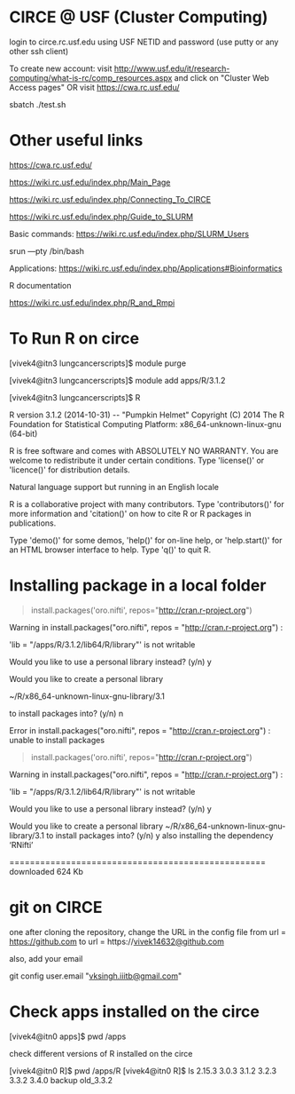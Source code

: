 # CIRCE @ USF (Cluster Computing)

login to circe.rc.usf.edu using USF NETID and password (use putty or any other ssh client)

To create new account: visit http://www.usf.edu/it/research-computing/what-is-rc/comp_resources.aspx and click on "Cluster Web Access pages" OR visit https://cwa.rc.usf.edu/

sbatch ./test.sh

Other useful links
=========================

https://cwa.rc.usf.edu/

https://wiki.rc.usf.edu/index.php/Main_Page

https://wiki.rc.usf.edu/index.php/Connecting_To_CIRCE

https://wiki.rc.usf.edu/index.php/Guide_to_SLURM

Basic commands: https://wiki.rc.usf.edu/index.php/SLURM_Users


srun —pty /bin/bash


Applications: https://wiki.rc.usf.edu/index.php/Applications#Bioinformatics

R documentation

https://wiki.rc.usf.edu/index.php/R_and_Rmpi


# To Run R on circe
[vivek4@itn3 lungcancerscripts]$ module purge

[vivek4@itn3 lungcancerscripts]$ module add apps/R/3.1.2

[vivek4@itn3 lungcancerscripts]$ R


R version 3.1.2 (2014-10-31) -- "Pumpkin Helmet"
Copyright (C) 2014 The R Foundation for Statistical Computing
Platform: x86_64-unknown-linux-gnu (64-bit)

R is free software and comes with ABSOLUTELY NO WARRANTY.
You are welcome to redistribute it under certain conditions.
Type 'license()' or 'licence()' for distribution details.

  Natural language support but running in an English locale

R is a collaborative project with many contributors.
Type 'contributors()' for more information and
'citation()' on how to cite R or R packages in publications.

Type 'demo()' for some demos, 'help()' for on-line help, or
'help.start()' for an HTML browser interface to help.
Type 'q()' to quit R.

# Installing package in a local folder

>  install.packages('oro.nifti', repos="http://cran.r-project.org")

Warning in install.packages("oro.nifti", repos = "http://cran.r-project.org") :

'lib = "/apps/R/3.1.2/lib64/R/library"' is not writable

Would you like to use a personal library instead?  (y/n) y

Would you like to create a personal library

~/R/x86_64-unknown-linux-gnu-library/3.1

to install packages into?  (y/n) n

Error in install.packages("oro.nifti", repos = "http://cran.r-project.org") :
  unable to install packages
>  install.packages('oro.nifti', repos="http://cran.r-project.org")

Warning in install.packages("oro.nifti", repos = "http://cran.r-project.org") :

'lib = "/apps/R/3.1.2/lib64/R/library"' is not writable

Would you like to use a personal library instead?  (y/n) y

Would you like to create a personal library
~/R/x86_64-unknown-linux-gnu-library/3.1
to install packages into?  (y/n) y
also installing the dependency ‘RNifti’

==================================================
downloaded 624 Kb

# git on CIRCE

one after cloning the repository, change the URL in the config file
from  url = https://github.com
to url = https://vivek14632@github.com

also, add your email 

git config user.email "vksingh.iiitb@gmail.com"

# Check apps installed on the circe
[vivek4@itn0 apps]$ pwd
/apps

check different versions of R installed on the circe

[vivek4@itn0 R]$ pwd
/apps/R
[vivek4@itn0 R]$ ls
2.15.3  3.0.3  3.1.2  3.2.3  3.3.2  3.4.0  backup  old_3.3.2




